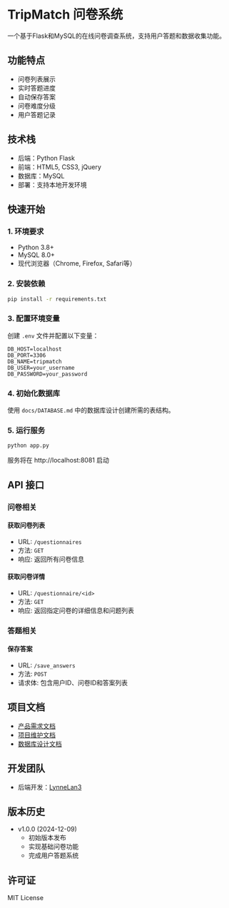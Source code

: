 # TripMatch 问卷系统

一个基于Flask和MySQL的在线问卷调查系统，支持用户答题和数据收集功能。

## 功能特点

- 问卷列表展示
- 实时答题进度
- 自动保存答案
- 问卷难度分级
- 用户答题记录

## 技术栈

- 后端：Python Flask
- 前端：HTML5, CSS3, jQuery
- 数据库：MySQL
- 部署：支持本地开发环境

## 快速开始

### 1. 环境要求

- Python 3.8+
- MySQL 8.0+
- 现代浏览器（Chrome, Firefox, Safari等）

### 2. 安装依赖

```bash
pip install -r requirements.txt
```

### 3. 配置环境变量

创建 `.env` 文件并配置以下变量：

```
DB_HOST=localhost
DB_PORT=3306
DB_NAME=tripmatch
DB_USER=your_username
DB_PASSWORD=your_password
```

### 4. 初始化数据库

使用 `docs/DATABASE.md` 中的数据库设计创建所需的表结构。

### 5. 运行服务

```bash
python app.py
```

服务将在 http://localhost:8081 启动

## API 接口

### 问卷相关

#### 获取问卷列表
- URL: `/questionnaires`
- 方法: `GET`
- 响应: 返回所有问卷信息

#### 获取问卷详情
- URL: `/questionnaire/<id>`
- 方法: `GET`
- 响应: 返回指定问卷的详细信息和问题列表

### 答题相关

#### 保存答案
- URL: `/save_answers`
- 方法: `POST`
- 请求体: 包含用户ID、问卷ID和答案列表

## 项目文档

- [产品需求文档](docs/PRD.md)
- [项目维护文档](docs/MAINTENANCE.md)
- [数据库设计文档](docs/DATABASE.md)

## 开发团队

- 后端开发：[LynneLan3](https://github.com/LynneLan3)

## 版本历史

- v1.0.0 (2024-12-09)
  - 初始版本发布
  - 实现基础问卷功能
  - 完成用户答题系统

## 许可证

MIT License
